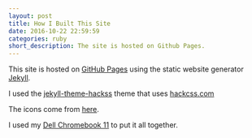 ```yaml
---
layout: post
title: How I Built This Site
date: 2016-10-22 22:59:59
categories: ruby
short_description: The site is hosted on Github Pages.
---
```


This site is hosted on [GitHub Pages](https://pages.github.com/) using the static website generator [Jekyll](http://jekyllrb.com/).

I used the [jekyll-theme-hackss](https://github.com/wemake-services/jekyll-theme-hackcss) theme that uses [hackcss.com](http://hackcss.com/)

The icons come from [here](https://codepen.io/ruandre/pen/howFi).

I used my [Dell Chromebook 11](http://www.dell.com/uk/business/p/chromebook-11/pd) to put it all together.
